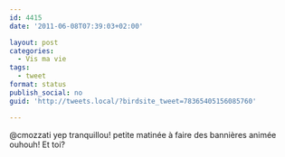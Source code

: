 ```yaml
---
id: 4415
date: '2011-06-08T07:39:03+02:00'

layout: post
categories:
  - Vis ma vie
tags:
  - tweet
format: status
publish_social: no
guid: 'http://tweets.local/?birdsite_tweet=78365405156085760'

---
```


@cmozzati yep tranquillou! petite matinée à faire des bannières animée ouhouh! Et toi?